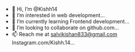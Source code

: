 - 👋 Hi, I’m @Kishh14
- 👀 I’m interested in web development...
- 🌱 I’m currently learning Frontend development...
- 💞️ I’m looking to collaborate on github.com...
- 📫 Reach me at salvikishan833@gmail.com <br> 
                 Instagram.com/Kishh.14...

<!---
Kishh14/Kishh14 is a ✨ special ✨ repository because its `README.md` (this file) appears on your GitHub profile.
You can click the Preview link to take a look at your changes.
--->
